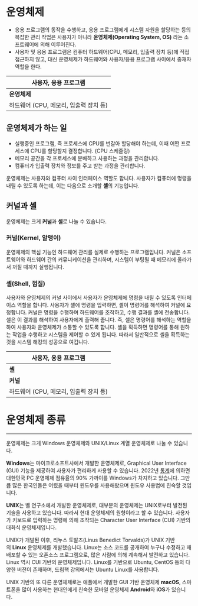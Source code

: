 # 운영체제

- 응용 프로그램의 동작을 수행하고, 응용 프로그램에게 시스템 자원을 할당하는 등의 복잡한 관리 작업은 사용자가 아니라 **운영체제(Operating System, OS)** 라는 소프트웨어에 의해 이루어진다.
- 사용자 및 응용 프로그램은 컴퓨터 하드웨어(CPU, 메모리, 입출력 장치 등)에 직접 접근하지 않고, 대신 운영체제가 하드웨어와 사용자/응용 프로그램 사이에서 중재자 역할을 한다.

| 사용자, 응용 프로그램 |
| ---- |
| **운영체제** |
| 하드웨어 (CPU, 메모리, 입출력 장치 등) |

## 운영체제가 하는 일
- 실행중인 프로그램, 즉 프로세스에 CPU를 번갈아 할당해야 하는데, 이때 어떤 프로세스에 CPU를 할당할지 결정합니다. (CPU 스케줄링)
- 메모리 공간을 각 프로세스에 분배하고 사용하는 과정을 관리합니다.
- 컴퓨터가 입출력 장치와 정보를 주고 받는 과정을 관리합니다.

운영체제는 사용자와 컴퓨터 사이 인터페이스 역할도 합니다. 
사용자가 컴퓨터에 명령을 내릴 수 있도록 하는데, 이는 다음으로 소개할 **셸**의 기능입니다.

## 커널과 셸

운영체제는 크게 **커널**과 **셸**로 나눌 수 있습니다.
### **커널(Kernel, 알맹이)**
운영체제의 핵심 기능인 하드웨어 관리를 실제로 수행하는 프로그램입니다.
커널은 소프트웨어와 하드웨어 간의 커뮤니케이션을 관리하며, 시스템이 부팅될 때 메모리에 올라가서 꺼질 때까지 실행됩니다.

### **셸(Shell, 껍질)**
사용자와 운영체제의 커널 사이에서 사용자가 운영체제에 명령을 내릴 수 있도록 인터페이스 역할을 합니다.
사용자가 셸에 명령을 입력하면, 셸이 명령어를 해석하여 커널에 요청합니다.
커널은 명령을 수행하며 하드웨어를 조작하고, 수행 결과를 셸에 전송합니다.
셸은 이 결과를 해석하여 사용자에게 출력해 줍니다.
즉, 셸은 명령어를 해석하는 역할을 하여 사용자와 운영체제가 소통할 수 있도록 합니다.
셸을 획득하면 명령어를 통해 원하는 작업을 수행하고 시스템을 제어할 수 있게 됩니다.
따라서 일반적으로 셸을 획득하는 것을 시스템 해킹의 성공으로 여깁니다.

| 사용자, 응용 프로그램 |
| ---- |
| **셸** |
| **커널** |
| 하드웨어 (CPU, 메모리, 입출력 장치 등) |

# 운영체제 종류
---
운영체제는 크게 Windows 운영체제와 UNIX/Linux 계열 운영체제로 나눌 수 있습니다.

**Windows**는 마이크로소프트사에서 개발한 운영체제로, Graphical User Interface (GUI) 기능을 제공하여 사용자가 편리하게 사용할 수 있습니다. 2022년 [통계](https://gs.statcounter.com/os-market-share/desktop/south-korea)에 의하면 대한민국 PC 운영체제 점유율의 90% 가까이를 Windows가 차지하고 있습니다. 그만큼 많은 한국인들은 어렸을 때부터 윈도우를 사용해왔으며 윈도우 사용법에 친숙할 것입니다.

**UNIX**는 벨 연구소에서 개발한 운영체제로, 대부분의 운영체제는 UNIX로부터 발전된 기술을 사용하고 있습니다. 따라서 현대 운영체제의 원형이라고 할 수 있습니다. 사용자가 키보드로 입력하는 명령에 의해 조작되는 Character User Interface (CUI) 기반의 대화식 운영체제입니다.

UNIX가 개발된 이후, 리누스 토발즈(Linus Benedict Torvalds)가 UNIX 기반의 **Linux** 운영체제를 개발했습니다. Linux는 소스 코드를 공개하여 누구나 수정하고 재배포할 수 있는 오픈소스 프로그램으로, 많은 사람에 의해 계속해서 발전하고 있습니다. Linux 역시 CUI 기반의 운영체제입니다. Linux를 기반으로 Ubuntu, CentOS 등의 다양한 버전이 존재하며, 드림핵 강의에서는 Ubuntu Linux를 사용합니다.

UNIX 기반의 또 다른 운영체제로는 애플에서 개발한 GUI 기반 운영체제 **macOS**, 스마트폰을 많이 사용하는 현대인에게 친숙한 모바일 운영체제 **Android**와 **iOS**가 있습니다.